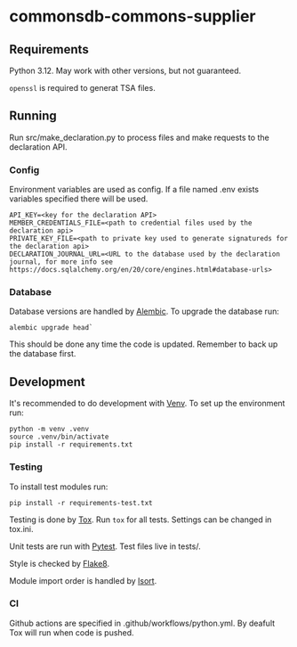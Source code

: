 # commonsdb-commons-supplier

## Requirements

Python 3.12. May work with other versions, but not guaranteed.

`openssl` is required to generat TSA files.

## Running

Run src/make_declaration.py to process files and make requests to the declaration API.

### Config

Environment variables are used as config. If a file named .env exists variables specified there will be used.

```
API_KEY=<key for the declaration API>
MEMBER_CREDENTIALS_FILE=<path to credential files used by the declaration api>
PRIVATE_KEY_FILE=<path to private key used to generate signatureds for the declaration api>
DECLARATION_JOURNAL_URL=<URL to the database used by the declaration journal, for more info see https://docs.sqlalchemy.org/en/20/core/engines.html#database-urls>
```

### Database

Database versions are handled by [Alembic](https://alembic.sqlalchemy.org/). To upgrade the database run:

```
alembic upgrade head`
```

This should be done any time the code is updated. Remember to back up the database first.

## Development

It's recommended to do development with [Venv](https://docs.python.org/3/library/venv.html). To set up the environment run:

```
python -m venv .venv
source .venv/bin/activate
pip install -r requirements.txt
```

### Testing

To install test modules run:

```
pip install -r requirements-test.txt
```

Testing is done by [Tox](https://tox.wiki). Run `tox` for all tests. Settings can be changed in tox.ini.

Unit tests are run with [Pytest](https://docs.pytest.org). Test files live in tests/.

Style is checked by [Flake8](https://flake8.pycqa.org/).

Module import order is handled by [Isort](https://pycqa.github.io/isort/).

### CI

Github actions are specified in .github/workflows/python.yml. By deafult Tox will run when code is pushed.
